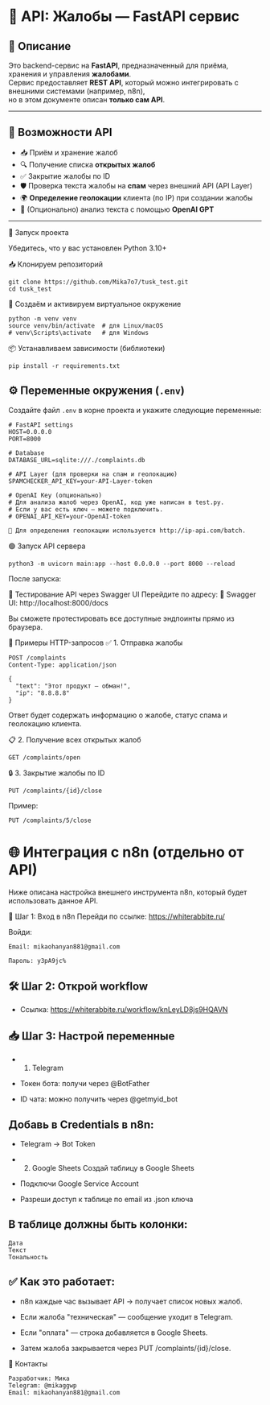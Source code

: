 # 🐍 API: Жалобы — FastAPI сервис

## 📌 Описание

Это backend-сервис на **FastAPI**, предназначенный для приёма, хранения и управления **жалобами**.  
Сервис предоставляет **REST API**, который можно интегрировать с внешними системами (например, n8n),  
но в этом документе описан **только сам API**.

---

## 📂 Возможности API

- 📥 Приём и хранение жалоб
- 🔍 Получение списка **открытых жалоб**
- ✅ Закрытие жалобы по ID
- 🛡 Проверка текста жалобы на **спам** через внешний API (API Layer)
- 🌍 **Определение геолокации** клиента (по IP) при создании жалобы
- 🤖 (Опционально) анализ текста с помощью **OpenAI GPT**

---

🚀 Запуск проекта

Убедитесь, что у вас установлен Python 3.10+

📥 Клонируем репозиторий
```
git clone https://github.com/Mika7o7/tusk_test.git
cd tusk_test
```
🐍 Создаём и активируем виртуальное окружение
```
python -m venv venv
source venv/bin/activate  # для Linux/macOS
# venv\Scripts\activate   # для Windows
```
📦 Устанавливаем зависимости (библиотеки)
```
pip install -r requirements.txt
```

## ⚙️ Переменные окружения (`.env`)

Создайте файл `.env` в корне проекта и укажите следующие переменные:

```env
# FastAPI settings
HOST=0.0.0.0
PORT=8000

# Database
DATABASE_URL=sqlite:///./complaints.db

# API Layer (для проверки на спам и геолокацию)
SPAMCHECKER_API_KEY=your-API-Layer-token

# OpenAI Key (опционально)
# Для анализа жалоб через OpenAI, код уже написан в test.py.
# Если у вас есть ключ — можете подключить.
# OPENAI_API_KEY=your-OpenAI-token

🔹 Для определения геолокации используется http://ip-api.com/batch.

```

🟢 Запуск API сервера


```
python3 -m uvicorn main:app --host 0.0.0.0 --port 8000 --reload
```

После запуска:

🧪 Тестирование API через Swagger UI
Перейдите по адресу:
📘 Swagger UI: http://localhost:8000/docs

Вы сможете протестировать все доступные эндпоинты прямо из браузера.

📡 Примеры HTTP-запросов
✅ 1. Отправка жалобы

```
POST /complaints
Content-Type: application/json

{
  "text": "Этот продукт — обман!",
  "ip": "8.8.8.8"
}

```
Ответ будет содержать информацию о жалобе, статус спама и геолокацию клиента.

📋 2. Получение всех открытых жалоб
```
GET /complaints/open
```

🔒 3. Закрытие жалобы по ID
```
PUT /complaints/{id}/close
```
Пример:
```
PUT /complaints/5/close
```


# 🌐 Интеграция с n8n (отдельно от API)
Ниже описана настройка внешнего инструмента n8n, который будет использовать данное API.

🔐 Шаг 1: Вход в n8n
Перейди по ссылке: https://whiterabbite.ru/

Войди:
```
Email: mikaohanyan881@gmail.com

Пароль: y3pA9jc%
```
## 🛠 Шаг 2: Открой workflow
  - Ссылка: https://whiterabbite.ru/workflow/knLeyLD8js9HQAVN

## 📥 Шаг 3: Настрой переменные
  - 1. Telegram
  - Токен бота: получи через @BotFather

  - ID чата: можно получить через @getmyid_bot

## Добавь в Credentials в n8n:

  - Telegram → Bot Token

  - 2. Google Sheets
    Создай таблицу в Google Sheets

  - Подключи Google Service Account

  - Разреши доступ к таблице по email из .json ключа

## В таблице должны быть колонки:
```
Дата
Текст
Тональность
```
## ✅ Как это работает:
  - n8n каждые час вызывает API → получает список новых жалоб.

  - Если жалоба "техническая" — сообщение уходит в Telegram.

  - Если "оплата" — строка добавляется в Google Sheets.

  - Затем жалоба закрывается через PUT /complaints/{id}/close.

💬 Контакты
```
Разработчик: Мика
Telegram: @mikaggwp
Email: mikaohanyan881@gmail.com
```
